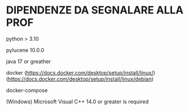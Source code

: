 # DIPENDENZE DA SEGNALARE ALLA PROF

python > 3.10

pylucene 10.0.0

java 17 or greather

docker (https://docs.docker.com/desktop/setup/install/linux/) (https://docs.docker.com/desktop/setup/install/linux/debian)

docker-compose

(Windows) Microsoft Visual C++ 14.0 or greater is required